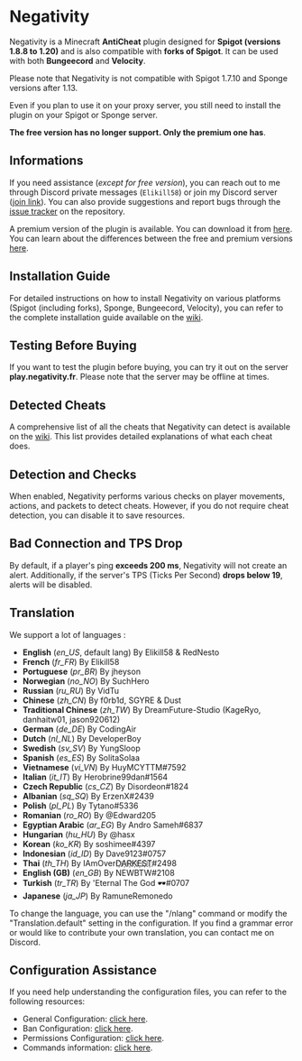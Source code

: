 # Negativity

Negativity is a Minecraft **AntiCheat** plugin designed for **Spigot (versions 1.8.8 to 1.20)** and is also compatible with **forks of Spigot**. It can be used with both **Bungeecord** and **Velocity**.

Please note that Negativity is not compatible with Spigot 1.7.10 and Sponge versions after 1.13.

Even if you plan to use it on your proxy server, you still need to install the plugin on your Spigot or Sponge server.

**The free version has no longer support. Only the premium one has**.

## Informations

If you need assistance (*except for free version*), you can reach out to me through Discord private messages (`Elikill58`) or join my Discord server ([join link](https://discord.gg/KHRVTX2)).
You can also provide suggestions and report bugs through the [issue tracker](https://github.com/Elikill58/Negativity/issues) on the repository.

A premium version of the plugin is available. You can download it from [here](https://www.spigotmc.org/resources/86874/). You can learn about the differences between the free and premium versions [here](https://github.com/Elikill58/Negativity/wiki/V1-and-V2-:-Description,-differencies-and-explainations).

## Installation Guide

For detailed instructions on how to install Negativity on various platforms (Spigot (including forks), Sponge, Bungeecord, Velocity), you can refer to the complete installation guide available on the [wiki](https://github.com/Elikill58/Negativity/wiki/Installation).

## Testing Before Buying

If you want to test the plugin before buying, you can try it out on the server **play.negativity.fr**. Please note that the server may be offline at times.

## Detected Cheats

A comprehensive list of all the cheats that Negativity can detect is available on the [wiki](https://github.com/Elikill58/Negativity/wiki/Cheat). This list provides detailed explanations of what each cheat does.

## Detection and Checks

When enabled, Negativity performs various checks on player movements, actions, and packets to detect cheats. However, if you do not require cheat detection, you can disable it to save resources.

## Bad Connection and TPS Drop
By default, if a player's ping **exceeds 200 ms**, Negativity will not create an alert. Additionally, if the server's TPS (Ticks Per Second) **drops below 19**, alerts will be disabled.

## Translation

We support a lot of languages :
- **English** (*en_US*, default lang) By Elikill58 & RedNesto
- **French** (*fr_FR*) By Elikill58
- **Portuguese** (*pr_BR*) By jheyson
- **Norwegian** (*no_NO*) By SuchHero
- **Russian** (*ru_RU*) By VidTu
- **Chinese** (*zh_CN*) By f0rb1d, SGYRE & Dust
- **Traditional Chinese** (*zh_TW*) By DreamFuture-Studio (KageRyo, danhaitw01, jason920612)
- **German** (*de_DE*) By CodingAir
- **Dutch** (*nl_NL*) By DeveloperBoy
- **Swedish** (*sv_SV*) By YungSloop
- **Spanish** (*es_ES*) By SolitaSolaa
- **Vietnamese** (*vi_VN*) By HuyMCYTTM#7592
- **Italian** (*it_IT*) By Herobrine99dan#1564
- **Czech Republic** (*cs_CZ*) By Disordeon#1824
- **Albanian** (*sq_SQ*) By ErzenX#2439
- **Polish** (*pl_PL*) By Tytano#5336
- **Romanian** (*ro_RO*) By @Edward205
- **Egyptian Arabic** (*ar_EG*) By Andro Sameh#6837
- **Hungarian** (*hu_HU*) By @hasx
- **Korean** (*ko_KR*) By soshimee#4397
- **Indonesian** (*id_ID*) By Dave9123#0757
- **Thai** (*th_TH*) By IAmOverD҉A҉R҉K҉E҈S҉T҉#2498
- **English (GB)** (*en_GB*) By NEWBTW#2108
- **Turkish** (*tr_TR*) By 'Eternal The God 🕶#0707
- **Japanese** (*ja_JP*) By RamuneRemonedo

To change the language, you can use the "/nlang" command or modify the "Translation.default" setting in the configuration. If you find a grammar error or would like to contribute your own translation, you can contact me on Discord.

## Configuration Assistance
If you need help understanding the configuration files, you can refer to the following resources:
- General Configuration: [click here](https://github.com/Elikill58/Negativity/wiki/Configurations).
- Ban Configuration: [click here](https://github.com/Elikill58/Negativity/wiki/Bans).
- Permissions Configuration: [click here](https://github.com/Elikill58/Negativity/wiki/Permissions).
- Commands information: [click here](https://github.com/Elikill58/Negativity/wiki/Commands).
